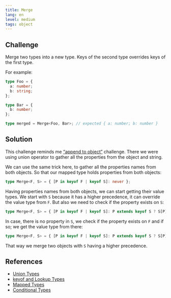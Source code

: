 ```yaml
---
title: Merge
lang: en
level: medium
tags: object
---
```


## Challenge

Merge two types into a new type.
Keys of the second type overrides keys of the first type.

For example:

```typescript
type Foo = {
  a: number;
  b: string;
};

type Bar = {
  b: number;
};

type merged = Merge<Foo, Bar>; // expected { a: number; b: number }
```

## Solution

This challenge reminds me [“append to object”](./medium-append-to-object.md) challenge.
There we were using union operator to gather all the properties from the object and string.

We can use the same trick here, to gather all the properties names from both objects.
So that our mapped type holds properties from both objects:

```typescript
type Merge<F, S> = { [P in keyof F | keyof S]: never };
```

Having properties names from both objects, we can start getting their value types.
We start with `S` because it has a higher precedence, it can override the value type from `F`.
But also we need to check if the property exists on `S`:

```typescript
type Merge<F, S> = { [P in keyof F | keyof S]: P extends keyof S ? S[P] : never };
```

In case, there is no property in `S`, we check if the property exists on `F` and if so; we get the value type from there:

```typescript
type Merge<F, S> = { [P in keyof F | keyof S]: P extends keyof S ? S[P] : P extends keyof F ? F[P] : never };
```

That way we merge two objects with `S` having a higher precedence.

## References

- [Union Types](https://www.typescriptlang.org/docs/handbook/unions-and-intersections.html#union-types)
- [keyof and Lookup Types](https://www.typescriptlang.org/docs/handbook/release-notes/typescript-2-1.html#keyof-and-lookup-types)
- [Mapped Types](https://www.typescriptlang.org/docs/handbook/advanced-types.html#mapped-types)
- [Conditional Types](https://www.typescriptlang.org/docs/handbook/advanced-types.html#conditional-types)
